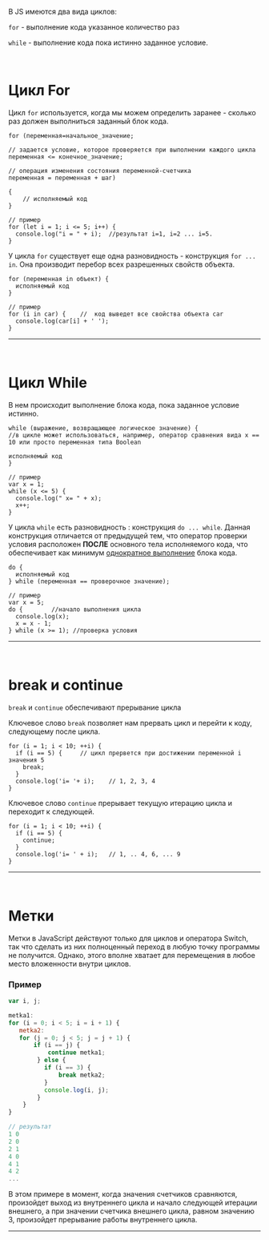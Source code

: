 В JS имеются два вида циклов:
    
`for` - выполнение кода указанное количество раз
    
`while` - выполнение кода пока истинно заданное условие.

<br>

# Цикл For

Цикл `for` используется, когда мы можем определить заранее - сколько раз должен выполниться заданный блок кода.

```JS
for (переменная=начальное_значение; 

// задается условие, которое проверяется при выполнении каждого цикла
переменная <= конечное_значение;

// операция изменения состояния переменной-счетчика
переменная = переменная + шаг)

{
    // исполняемый код
}

// пример
for (let i = 1; i <= 5; i++) {
  console.log("i = " + i);  //результат i=1, i=2 ... i=5.
}
```
У цикла `for` существует еще одна разновидность - конструкция `for ... in`. Она производит перебор всех разрешенных свойств объекта.

```JS
for (переменная in объект) {
  исполняемый код
}

// пример
for (i in car) {    //  код выведет все свойства объекта car
  console.log(car[i] + ' ');
}
```
___

<br>

# Цикл While

В нем происходит выполнение блока кода, пока заданное условие истинно.

```JS
while (выражение, возвращающее логическое значение) {  
//в цикле может использоваться, например, оператор сравнения вида x == 10 или просто переменная типа Boolean  

исполняемый код
}

// пример
var x = 1; 
while (x <= 5) {
  console.log(" x= " + x);
  x++;
}
```
У цикла `while` есть разновидность : конструкция `do ... while`. Данная конструкция отличается от предыдущей тем, что оператор проверки условия расположен **ПОСЛЕ** основного тела исполняемого кода, что обеспечивает как минимум <u>однократное выполнение</u> блока кода.

```JS
do {
  исполняемый код
} while (переменная == проверочное значение);

// пример
var x = 5;
do {        //начало выполнения цикла
  console.log(x);
  x = x - 1;
} while (x >= 1); //проверка условия
```
___

<br>

# break и continue

`break` и `continue` обеспечивают прерывание цикла

Ключевое слово `break` позволяет нам прервать цикл и перейти к коду, следующему после цикла.

```JS
for (i = 1; i < 10; ++i) {
  if (i == 5) {     // цикл прервется при достижении переменной i значения 5
    break;
  }
  console.log('i= '+ i);    // 1, 2, 3, 4
}
```

Ключевое слово `continue` прерывает текущую итерацию цикла и переходит к следующей.

```JS
for (i = 1; i < 10; ++i) {
  if (i == 5) {
    continue;
  }
  console.log('i= ' + i);   // 1, .. 4, 6, ... 9
}
```
___

<br>

# Метки

Метки в JavaScript действуют только для циклов и оператора Switch, так что сделать из них полноценный переход в любую точку программы не получится. Однако, этого вполне хватает для перемещения в любое место вложенности внутри циклов.

### **Пример**

```JavaScript
var i, j;

metka1:
for (i = 0; i < 5; i = i + 1) {      
   metka2:
   for (j = 0; j < 5; j = j + 1) {   
       if (i == j) {
           continue metka1;
        } else {
          if (i == 3) {
              break metka2; 
          }
          console.log(i, j);
        }
    }
}

// результат
1 0
2 0
2 1
4 0
4 1
4 2
...
```

В этом примере в момент, когда значения счетчиков сравняются, произойдет выход из внутреннего цикла и начало следующей итерации внешнего, а при  значении счетчика внешнего цикла, равном значению 3, произойдет прерывание работы внутреннего цикла.
___